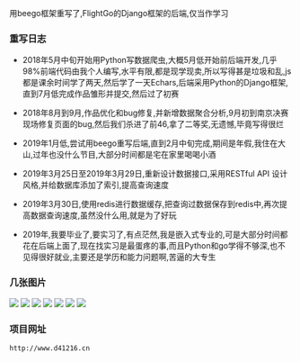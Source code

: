 用beego框架重写了,FlightGo的Django框架的后端,仅当作学习

### 重写日志
* 2018年5月中旬开始用Python写数据爬虫,大概5月低开始前后端开发,几乎98%前端代码由我个人编写,水平有限,都是现学现卖,所以写得甚是垃圾和乱,js都是课余时间学了两天,然后学了一天Echars,后端采用Python的Django框架,直到7月低完成作品雏形并提交,然后过了初赛

* 2018年8月到9月,作品优化和bug修复,并新增数据聚合分析,9月初到南京决赛现场修复页面的bug,然后我们杀进了前46,拿了二等奖,无遗憾,毕竟写得很烂

* 2019年1月低,尝试用beego重写后端,直到2月中旬完成,期间是年假,我住在大山,过年也没什么节目,大部分时间都是宅在家里喝喝小酒

* 2019年3月25日至2019年3月29日,重新设计数据接口,采用RESTful API 设计风格,并给数据库添加了索引,提高查询速度

* 2019年3月30日,使用redis进行数据缓存,把查询过数据保存到redis中,再次提高数据查询速度,虽然没什么用,就是为了好玩

* 2019年,我要毕业了,要实习了,有点茫然,我是嵌入式专业的,可是大部分时间都花在后端上面了,现在找实习是最蛋疼的事,而且Python和go学得不够深,也不见得很好就业,主要还是学历和能力问题啊,苦逼的大专生


### 几张图片
![](./img/img1)
![](./img/img2)
![](./img/img3)
![](./img/img4)
![](./img/img5)
![](./img/img6)
![](./img/img7)
### 项目网址
```
http://www.d41216.cn
```
